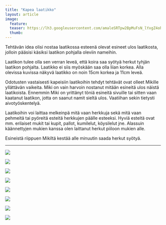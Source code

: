 ```yaml
---
title: "Kapea laatikko"
layout: article
image:
  feature:
  teaser: https://lh3.googleusercontent.com/amaleSRTpw2BpMuFsN_lYxgZ4ohCjx2RdpoaP_rx5kYmcPxNBcsxICWKsM1fn3PF_wzBHJTi4AUmmuswRuwG5sgmN-s74113CvSxHlmzOYCeDPZTPkZB8KUojee6vHY0oMw2hVMJpVQQXidhXBK8fA7ghupCiwfvIHzHrH77fNEfnFzKq_De4sDYfbBsasgNKqWfl-SCHQpkg3BXXdbiDpGKuoshfWzOZWop4q2WEiOrMLJcjpzlVe_LtIrGhmIpISnVwJfSeJvCwr6abJ_-ScAmrpDI_MXhMS2RBCNyBzxOftSxcqUlLly8KEHEQXql2Qp8wC0ihNj5DQoMiP25A9yKTaui5-DeOMS1JXDcw5hyMOpV01cHgQYhJGV8mO8XRVbVRDXj86GqjB-a0l9PUMpM179Vnt_Z9xccLZRWewK_RUrmfjWZqeqiZ3MvglnG6iKDGN7dIolpuiwm2ris0nZEfaUzU0_ICOc9cjTnRAJIDPyfsw1AUaGbPfzj8UeaVViaw1CO1BOWzAtROjSMhcUX1LrVgUopS29CV5De_TQ=w245
  thumb:
---
```


Tehtävän idea olisi nostaa laatikossa esteenä olevat esineet ulos laatikosta, jolloin pääsisi käsiksi laatikon pohjalla oleviin nameihin.

Laatikon tulee olla sen verran leveä, että koira saa syötyä herkut tyhjän laatikon pohjalta. Laatikko ei siis myöskään saa olla liian korkea. Alla olevissa kuvissa näkyvä laatikko on noin 15cm korkea ja 11cm leveä.

Odotusten vastaisesti kapeisiin laatikoihin tehdyt tehtävät ovat olleet Mikille yllättävän vaikeita. Miki on vain harvoin nostanut mitään esineitä ulos näistä laatikoista. Ennemmin Miki on yrittänyt töniä esineitä sivuille tai sitten vaan kaatanut laatikon, jotta on saanut namit sieltä ulos. Vaatiihan sekin tietysti aivotyöskentelyä.

Laatikoihin voi laittaa melkeinpä mitä vaan herkkuja sekä mitä vaan pehmeitä tai pyöreitä esteitä herkkujen päälle esteeksi. Hyviä esteitä ovat mm. erilaiset mukit tai kupit, pallot, kumilelut, köysilelut jne. Alassuin käännettyjen mukien kanssa olen laittanut herkut piiloon mukien alle.

Esineistä riippuen Mikiltä kestää alle minuutin saada herkut syötyä. 

---

[![](https://lh3.googleusercontent.com/ZLEbj604QB44QDm_nuCJMvptw1PMQv0_M6wtfiC8rPkXeimF6Y1NRc_jrEEx24Zrnnk_npPMgaJFhrbSjAw8DnyehUX0BzUXTw9idkQWpf1x-T7Ybkuf1n-ofNXh2aG4n2rq23tEB8O5ASfniDzzZmeB4PP4NPqVEk8vV-LviuqtevfAtaNd774eUPXmRT9xVmhJ6Cosaq7cpuPoGaECfb3rRqoSrJIwa2-Y-cMX_nQL6RdQCVyqIURrOQxlCcY7f_mh6cAPBH0QeH41UT0NcVHl3ClIqL6X8fIcuue9kg7_uf0ytYemoezKPDQpiomNOlOx8oY7z1ihPzDK50ThYbiSB2ZOyqr7iLjuITkwcKdWOjAC-dL7HRxGLRs9oeEF9WQO0ovhRIT5j8XrtcfPLAUJeCDToZ5SZKT-8pgSHDH_mOthYpEjWDh9vllXKMkJ_6lF41wIThlq6Fi_2jeg3VQf4J8uWTIjKo7ge1oU_7RMaWAaofLMe-Lz1RzY7VMVP6podrgxWrBSWWwYDFSdop63WS-T2qDJjmigsU17Fp0=w800)](https://lh3.googleusercontent.com/ZLEbj604QB44QDm_nuCJMvptw1PMQv0_M6wtfiC8rPkXeimF6Y1NRc_jrEEx24Zrnnk_npPMgaJFhrbSjAw8DnyehUX0BzUXTw9idkQWpf1x-T7Ybkuf1n-ofNXh2aG4n2rq23tEB8O5ASfniDzzZmeB4PP4NPqVEk8vV-LviuqtevfAtaNd774eUPXmRT9xVmhJ6Cosaq7cpuPoGaECfb3rRqoSrJIwa2-Y-cMX_nQL6RdQCVyqIURrOQxlCcY7f_mh6cAPBH0QeH41UT0NcVHl3ClIqL6X8fIcuue9kg7_uf0ytYemoezKPDQpiomNOlOx8oY7z1ihPzDK50ThYbiSB2ZOyqr7iLjuITkwcKdWOjAC-dL7HRxGLRs9oeEF9WQO0ovhRIT5j8XrtcfPLAUJeCDToZ5SZKT-8pgSHDH_mOthYpEjWDh9vllXKMkJ_6lF41wIThlq6Fi_2jeg3VQf4J8uWTIjKo7ge1oU_7RMaWAaofLMe-Lz1RzY7VMVP6podrgxWrBSWWwYDFSdop63WS-T2qDJjmigsU17Fp0=s0)

[![](https://lh3.googleusercontent.com/96oH82xwpEW3RFBeTktDkzaSCTwMQeC3d1td5csHO315nFGy6J68eAUom53zwvQQ3Vz4YBqohDHxgzZbXYtZPP-b8sKyTs7I6Anw7Hnkd4bePOuV0D9mCkAqQLNohnyiXR1RH3ZLh8j6BKpVFiMxnwberyYvmjGcRJGwSMkUahNazsPr_G73ZI2A0nFe_Oyj4Pgm_9zN8-_di3xWe9P1Qk9dxhUko_mNEBb52OidFEzoqebHl1jjYHFtEFWAwWMgCbFStTrupF0qkdm3X1gZWR-SspPhWmjdK4JkIpyyq6TVAeazoZoQdrD2ZqID5pFfQjmWr8op8r8WgV8RKmxstagqRyTxGLspVOG6yu2DUJLIBu_5nHbdNY2YYW5-pl1jLnyvUGGGH2XDtUosxB_0ph351vWH0MsV-HPShhb-f-WCXQITJYqO4jZovLMmyaan6t8cITNxkRZA_zLjvluguvuRsCmXKqwsHauqPFaI1Md477OXiCmfDzsWDZCxi_iqxs9nAjMWM_w9YyQhbPQdhnTltf9njboPIjcBJkoVGyY=w800)](https://lh3.googleusercontent.com/96oH82xwpEW3RFBeTktDkzaSCTwMQeC3d1td5csHO315nFGy6J68eAUom53zwvQQ3Vz4YBqohDHxgzZbXYtZPP-b8sKyTs7I6Anw7Hnkd4bePOuV0D9mCkAqQLNohnyiXR1RH3ZLh8j6BKpVFiMxnwberyYvmjGcRJGwSMkUahNazsPr_G73ZI2A0nFe_Oyj4Pgm_9zN8-_di3xWe9P1Qk9dxhUko_mNEBb52OidFEzoqebHl1jjYHFtEFWAwWMgCbFStTrupF0qkdm3X1gZWR-SspPhWmjdK4JkIpyyq6TVAeazoZoQdrD2ZqID5pFfQjmWr8op8r8WgV8RKmxstagqRyTxGLspVOG6yu2DUJLIBu_5nHbdNY2YYW5-pl1jLnyvUGGGH2XDtUosxB_0ph351vWH0MsV-HPShhb-f-WCXQITJYqO4jZovLMmyaan6t8cITNxkRZA_zLjvluguvuRsCmXKqwsHauqPFaI1Md477OXiCmfDzsWDZCxi_iqxs9nAjMWM_w9YyQhbPQdhnTltf9njboPIjcBJkoVGyY=s0)

[![](https://lh3.googleusercontent.com/Q6uMjws88v42gSM_xebvVYoSu-koxgE-BK0KToNjs50aPSNgnCPOAy2HjaJQ4xXiCicUXGjMsOc8kFS42cP2ALc7mvix8E85CfQwve8ul3yLK_-QHsWnclnVe5UAD4TEIs1WG7PklUiRR4kKL2gpsHUyH14ydhZJYPiSw_SRBEHvdqDHV0k5qwhmRWmUCkEugyM7i2mfHyCW1Rvy0UwE7tIRS8DAkmKsFcEBiuf1f-7m9VaPg42QVfuqo31MQjZsioywwdcKs5spCuIbpwGWFXRDZHcGPbrcERb4VNQC-wqWQLudBBA_etsaeXPgPRfSDphiv9LH2Y7NFAxNec2f9pZDlLzn6qVBEdRbT6NlqL1yYWl7D9ekAWfNZ4WUx0yLYSoBisDdo-TSZEsh845mZftnpw_VOXG7d5lCybSGk95hIWF_VvQm0ae5dcVHuNZPTR6IA-ddmGtlX0IyQ0oKvMPvh0ElwilqPAk9Kpk1_YLVY6XKqN3CrJhv7hd2b7p7Kp3jprozz2EvenVxFdp961pZI36vVAHyfRHdaD9CDS0=w800)](https://lh3.googleusercontent.com/Q6uMjws88v42gSM_xebvVYoSu-koxgE-BK0KToNjs50aPSNgnCPOAy2HjaJQ4xXiCicUXGjMsOc8kFS42cP2ALc7mvix8E85CfQwve8ul3yLK_-QHsWnclnVe5UAD4TEIs1WG7PklUiRR4kKL2gpsHUyH14ydhZJYPiSw_SRBEHvdqDHV0k5qwhmRWmUCkEugyM7i2mfHyCW1Rvy0UwE7tIRS8DAkmKsFcEBiuf1f-7m9VaPg42QVfuqo31MQjZsioywwdcKs5spCuIbpwGWFXRDZHcGPbrcERb4VNQC-wqWQLudBBA_etsaeXPgPRfSDphiv9LH2Y7NFAxNec2f9pZDlLzn6qVBEdRbT6NlqL1yYWl7D9ekAWfNZ4WUx0yLYSoBisDdo-TSZEsh845mZftnpw_VOXG7d5lCybSGk95hIWF_VvQm0ae5dcVHuNZPTR6IA-ddmGtlX0IyQ0oKvMPvh0ElwilqPAk9Kpk1_YLVY6XKqN3CrJhv7hd2b7p7Kp3jprozz2EvenVxFdp961pZI36vVAHyfRHdaD9CDS0=s0)

[![](https://lh3.googleusercontent.com/gQA43mPaqUb7v-VoDAMRuFERO3mYv1QiEj6JWYX_qyDFjKv1xgkJmrnVEBmxVywB2vebftIWIT-mUwKBTT3eYwn5Q7w6Us7rspDcBWdAeiuAbv3ifio8Mio5u5SPi-DRxI70s7tcyHgzZ3SzI4VCxS5m9zwsufznRhOFPnVOL1OlPBPYOZddjRBcDne8slTgXRTJhAb0ku6rNXkeh-oPLwMzHsKn5werhP_qGNq8q1EhJ6MODIxbVhfw-aMjc34EEHAE3pUYymVG3alDSbdAgaEj2umiC3d3ekjVVpI_DgLttce4gPQoF13TZhBYSMYLQH_bvUml3IVBL8VEMEfn3vC7ul7JoDc2Yfve1rJLoVP-_z36rYk73r8wmIgl1dDdudrHskH2UCzm8XoVWYWVWt0nlusoSGMQ10cSTl4SZRdPwiIJ2A6VVqKyLDSU_IAnUVzjol8b7I7oJ2saTq2Qjhar6W1MGaPc3IwfX3JQsxxMjs-11AWD7v3pmZadW99eo3SORSyEETbgaGIpCsX3dayoof6uGLPvc-MKbmlyGHI=w800)](https://lh3.googleusercontent.com/gQA43mPaqUb7v-VoDAMRuFERO3mYv1QiEj6JWYX_qyDFjKv1xgkJmrnVEBmxVywB2vebftIWIT-mUwKBTT3eYwn5Q7w6Us7rspDcBWdAeiuAbv3ifio8Mio5u5SPi-DRxI70s7tcyHgzZ3SzI4VCxS5m9zwsufznRhOFPnVOL1OlPBPYOZddjRBcDne8slTgXRTJhAb0ku6rNXkeh-oPLwMzHsKn5werhP_qGNq8q1EhJ6MODIxbVhfw-aMjc34EEHAE3pUYymVG3alDSbdAgaEj2umiC3d3ekjVVpI_DgLttce4gPQoF13TZhBYSMYLQH_bvUml3IVBL8VEMEfn3vC7ul7JoDc2Yfve1rJLoVP-_z36rYk73r8wmIgl1dDdudrHskH2UCzm8XoVWYWVWt0nlusoSGMQ10cSTl4SZRdPwiIJ2A6VVqKyLDSU_IAnUVzjol8b7I7oJ2saTq2Qjhar6W1MGaPc3IwfX3JQsxxMjs-11AWD7v3pmZadW99eo3SORSyEETbgaGIpCsX3dayoof6uGLPvc-MKbmlyGHI=s0)

[![](https://lh3.googleusercontent.com/pyezCu6zPs2Dgb375jWx6qqoUFf6nY17CaqKQpMxXxdOTlU3hSOjPyaZgDBbfA2eKA1bdoTZ8NpcaqXcE0-9-CV47gy8sx8kQXnC4CxnTa6T_4tmoXYRAqxXqG_SdLtQOKOhLWEnQZEWOadjIezajvC1xL3bLTIe4TliiQ6hLsz8fPsO9Xm6Ss1JeGTuxPWlq0HAIYpBugloEKK41_jHHdJaw_cu26-zKlFdZ5dJl4p16c9w3OqOsTOZ-UmN524FiFNcSL82mW0iDAZFSrhCmZYi1H1iAkbIWGdmbkBYKxUx3D9Fr7cYrCsFQreiTG3_Hm25rpleh1gCrR2afKlgIAjMUC3mEDA9FySOwux_zScaV2xDiyOcj5VdF6CmzxOmU5z_rZFgOqBhtds1kHjberf7VGDVcCJMW-6aWpmVWsg1rmEZuLkp0yuLMt0cDCuGWIr_oFdvO0nqZNG69Kykuj_BcmQ_xcAphbmVtpd7umlAJ_863ZV3Jwu8damEo9AYz4l2AOlcza6k7mrEfitrMa5PUj73iZ378e8utnZqv8U=w800)](https://lh3.googleusercontent.com/pyezCu6zPs2Dgb375jWx6qqoUFf6nY17CaqKQpMxXxdOTlU3hSOjPyaZgDBbfA2eKA1bdoTZ8NpcaqXcE0-9-CV47gy8sx8kQXnC4CxnTa6T_4tmoXYRAqxXqG_SdLtQOKOhLWEnQZEWOadjIezajvC1xL3bLTIe4TliiQ6hLsz8fPsO9Xm6Ss1JeGTuxPWlq0HAIYpBugloEKK41_jHHdJaw_cu26-zKlFdZ5dJl4p16c9w3OqOsTOZ-UmN524FiFNcSL82mW0iDAZFSrhCmZYi1H1iAkbIWGdmbkBYKxUx3D9Fr7cYrCsFQreiTG3_Hm25rpleh1gCrR2afKlgIAjMUC3mEDA9FySOwux_zScaV2xDiyOcj5VdF6CmzxOmU5z_rZFgOqBhtds1kHjberf7VGDVcCJMW-6aWpmVWsg1rmEZuLkp0yuLMt0cDCuGWIr_oFdvO0nqZNG69Kykuj_BcmQ_xcAphbmVtpd7umlAJ_863ZV3Jwu8damEo9AYz4l2AOlcza6k7mrEfitrMa5PUj73iZ378e8utnZqv8U=s0)

[![](https://lh3.googleusercontent.com/Jfx5WO2l094KuAfhsIRT4Kw55Aaty8FQOQPk6Qs1JO_a4hgwYibuGI7kuyDhW46BEFtIGaotQsJV12xUB6s4tic4C9IxHH1tiRx9UzNgXv9gHPH6kclabQhPXJbP3DWUS-93h05NA6rRXXn3gP2Ju8bP12XOu-Jy-BQ8fSf8_JGxWMoVkeprg_HWzYW82txIGcYX-ikv_F84TYhIU09mhmQ2wf1hdd1l9XkUYGpYABQ9c1xkJxgh3diqK9TvSyf-yPmlr9i2GjtnZi1_yENlLS1XwsBnSB1YWeUa_ON6dqHggProy28780gV5OokFz9xV7jRzizvQS5LPSa53dt8fD4zAwMPV83iJYxTUmjtlhgkeQMCdKosqQ93Dcx3tI_Z7qS4e8cQ3_tscBfmicaAK1L0bt420xJzYZIIrJ-1fA1AwH2kKk-S4INRaVyEzgZxEk0X-hejeTqQOxJq3vZhQgt4FjZtsgzm5lq1VcK8wnGxaNn_tkynskqT8_5PAYMhhoFJgyl86JBjwY7FDlK3gzx_PJTYQLLb0CgnzG7mUTE=w800)](https://lh3.googleusercontent.com/Jfx5WO2l094KuAfhsIRT4Kw55Aaty8FQOQPk6Qs1JO_a4hgwYibuGI7kuyDhW46BEFtIGaotQsJV12xUB6s4tic4C9IxHH1tiRx9UzNgXv9gHPH6kclabQhPXJbP3DWUS-93h05NA6rRXXn3gP2Ju8bP12XOu-Jy-BQ8fSf8_JGxWMoVkeprg_HWzYW82txIGcYX-ikv_F84TYhIU09mhmQ2wf1hdd1l9XkUYGpYABQ9c1xkJxgh3diqK9TvSyf-yPmlr9i2GjtnZi1_yENlLS1XwsBnSB1YWeUa_ON6dqHggProy28780gV5OokFz9xV7jRzizvQS5LPSa53dt8fD4zAwMPV83iJYxTUmjtlhgkeQMCdKosqQ93Dcx3tI_Z7qS4e8cQ3_tscBfmicaAK1L0bt420xJzYZIIrJ-1fA1AwH2kKk-S4INRaVyEzgZxEk0X-hejeTqQOxJq3vZhQgt4FjZtsgzm5lq1VcK8wnGxaNn_tkynskqT8_5PAYMhhoFJgyl86JBjwY7FDlK3gzx_PJTYQLLb0CgnzG7mUTE=s0)

[![](https://lh3.googleusercontent.com/Jylig4mKW3h_opLfSF1fSsLyVrI4pVOyQu61QQejtMDlTSIIC969L6pSxJmKQsYKpuZzTqrlztt7UhaKOfXNRnGPpS8BiK1ApMdFNEc4KDkdn6dj1ZnnLPNuEz7aFIHBP4IiRfhz50vLM2ntvlH4ZldeOlWRWL4ZrR8OW-xQauhmgOdon5KGPkfbp6dq4zgmcC6mn-RZdxONtORSbT9FuME7uUef58aSD5Bs-Sf9Hu0rg_2OcjuV8CZQWSLAB0WQzAc_yj_hED0xJ6-JRVgKwgdfJC9X9DBCleIWlGa4T2IRqoxkGxwmr8a8PxmM6Aq1XSAWRxEmiCwMhTbSL3QLl762PXS_SHW8HPzZ7_dGQ8CcyBMzp3Od4P-QqO8N6q9UttgNqt0k1cHxpwmDK3JHyaO31aZEQcg9SIpPpVgcQZJC7vqgxLvpePAZkyXEt5gUk50xzVY5jqIAOfYVF9gKeSS_yiUGJ-CO647z4deknBgaWMujPhBCDVxyhAxD_w-JBx3THIjKq2dvsG2IzrEPK-uKeiDLpw9NO6Pi9Pfobzw=w800)](https://lh3.googleusercontent.com/Jylig4mKW3h_opLfSF1fSsLyVrI4pVOyQu61QQejtMDlTSIIC969L6pSxJmKQsYKpuZzTqrlztt7UhaKOfXNRnGPpS8BiK1ApMdFNEc4KDkdn6dj1ZnnLPNuEz7aFIHBP4IiRfhz50vLM2ntvlH4ZldeOlWRWL4ZrR8OW-xQauhmgOdon5KGPkfbp6dq4zgmcC6mn-RZdxONtORSbT9FuME7uUef58aSD5Bs-Sf9Hu0rg_2OcjuV8CZQWSLAB0WQzAc_yj_hED0xJ6-JRVgKwgdfJC9X9DBCleIWlGa4T2IRqoxkGxwmr8a8PxmM6Aq1XSAWRxEmiCwMhTbSL3QLl762PXS_SHW8HPzZ7_dGQ8CcyBMzp3Od4P-QqO8N6q9UttgNqt0k1cHxpwmDK3JHyaO31aZEQcg9SIpPpVgcQZJC7vqgxLvpePAZkyXEt5gUk50xzVY5jqIAOfYVF9gKeSS_yiUGJ-CO647z4deknBgaWMujPhBCDVxyhAxD_w-JBx3THIjKq2dvsG2IzrEPK-uKeiDLpw9NO6Pi9Pfobzw=s0)

[![](https://lh3.googleusercontent.com/Lx6SS2kfHFsGOwA0yT9EmNMAolZt6bWnPBuJ0VIzRb7ciuVlHQgBATnWTlXVBtWPSgStOdSMmCmrjYDjgR4l2aLfSt-Od8aArTKNBM_SoIYyLz-PC6WqKkLEQTUgAqzDnZUENvM18rE6mvuY1MAH4y8UTNowhmxmfA9uRE5dQHXIuZHUPgqEBcxHi8JIxiPDzadlMUhcq7LxhIUPiM8TN_o8Tj0JTvthqNZwf-AUPusryLcHf_EYZNdGB8tZ-8VNXh2Fbz6iioY6pVkOOsMaJJZHCq16cl5U0wqNrzBixExhl2Ukl1ENc_T3soN_jPLQILMIlT5A7sF69H_xsU8_e-njLW97ibLV2JroVmOupHT5TNv86QnVWO9H33XgvpjXuPU28sI8IOcpVJll8QKS3lnwEMjU7N6Rglr2lYxqUFDbK10k3HhHVQ3r-U_UiX26GmXxcW89hoOUex93coMRqBeaILmFI28A6re4uDwUyJJc1_kALl-pytFLGGeRCFHtiPZsSCoDD4Gn_QdMLWxtzGyLRXD4plUIbyN8EigjajI=w800)](https://lh3.googleusercontent.com/Lx6SS2kfHFsGOwA0yT9EmNMAolZt6bWnPBuJ0VIzRb7ciuVlHQgBATnWTlXVBtWPSgStOdSMmCmrjYDjgR4l2aLfSt-Od8aArTKNBM_SoIYyLz-PC6WqKkLEQTUgAqzDnZUENvM18rE6mvuY1MAH4y8UTNowhmxmfA9uRE5dQHXIuZHUPgqEBcxHi8JIxiPDzadlMUhcq7LxhIUPiM8TN_o8Tj0JTvthqNZwf-AUPusryLcHf_EYZNdGB8tZ-8VNXh2Fbz6iioY6pVkOOsMaJJZHCq16cl5U0wqNrzBixExhl2Ukl1ENc_T3soN_jPLQILMIlT5A7sF69H_xsU8_e-njLW97ibLV2JroVmOupHT5TNv86QnVWO9H33XgvpjXuPU28sI8IOcpVJll8QKS3lnwEMjU7N6Rglr2lYxqUFDbK10k3HhHVQ3r-U_UiX26GmXxcW89hoOUex93coMRqBeaILmFI28A6re4uDwUyJJc1_kALl-pytFLGGeRCFHtiPZsSCoDD4Gn_QdMLWxtzGyLRXD4plUIbyN8EigjajI=s0)
